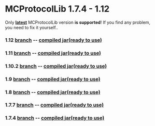 # MCProtocolLib 1.7.4 - 1.12
Only **[latest](https://github.com/Steveice10/MCProtocolLib)** MCProtocolLib version **is supported**!
If you find any problem, you need to fix it yourself..

### **1.12**    [branch](https://github.com/Mareckoo01/MCProtocolLib/tree/1.12)  --  [compiled jar(ready to use)](https://github.com/Mareckoo01/MCProtocolLib/tree/master/compiled/1.12)
### **1.11**    [branch](https://github.com/Mareckoo01/MCProtocolLib/tree/1.11)  --  [compiled jar(ready to use)](https://github.com/Mareckoo01/MCProtocolLib/tree/master/compiled/1.11)
### **1.10.2**  [branch](https://github.com/Mareckoo01/MCProtocolLib/tree/1.10.2)  --  [compiled jar(ready to use)](https://github.com/Mareckoo01/MCProtocolLib/tree/master/compiled/1.10.2)
### **1.9**     [branch](https://github.com/Mareckoo01/MCProtocolLib/tree/1.9)  --  [compiled jar(ready to use)](https://github.com/Mareckoo01/MCProtocolLib/tree/master/compiled/1.9)
### **1.8**     [branch](https://github.com/Mareckoo01/MCProtocolLib/tree/1.8)  --  [compiled jar(ready to use)](https://github.com/Mareckoo01/MCProtocolLib/tree/master/compiled/1.8)
### **1.7.7**   [branch](https://github.com/Mareckoo01/MCProtocolLib/tree/1.7.7)  --  [compiled jar(ready to use)](https://github.com/Mareckoo01/MCProtocolLib/tree/master/compiled/1.7.7)
### **1.7.4**   [branch](https://github.com/Mareckoo01/MCProtocolLib/tree/1.7.4)  --  [compiled jar(ready to use)](https://github.com/Mareckoo01/MCProtocolLib/tree/master/compiled/1.7.4)
